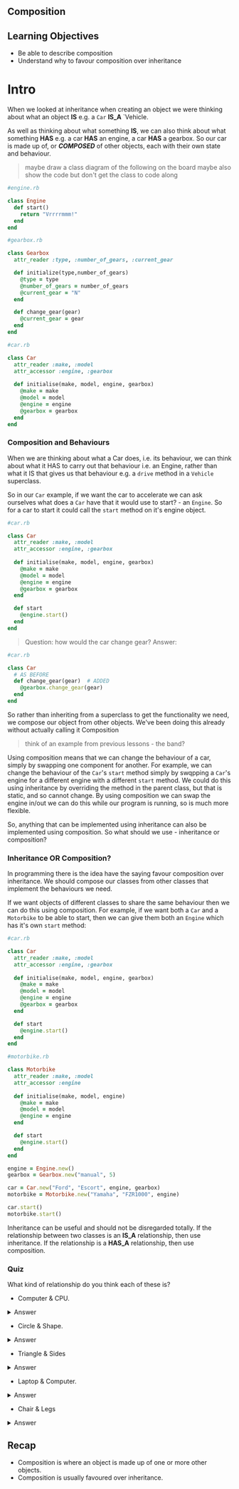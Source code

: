 ## Composition

## Learning Objectives

- Be able to describe composition
- Understand why to favour composition over inheritance

# Intro

When we looked at inheritance when creating an object we were thinking about what an object __IS__ e.g. a `Car` __IS_A__ `Vehicle. 

As well as thinking about what something __IS__, we can also think about what something __HAS__ e.g. a car __HAS__ an engine, a car __HAS__ a gearbox. So our car is made up of, or ***COMPOSED*** of other objects, each with their own state and behaviour.

> maybe draw a class diagram of the following on the board
> maybe also show the code but don't get the class to code along

```ruby
#engine.rb

class Engine
  def start()
    return "Vrrrrmmm!"
  end
end
```

```ruby
#gearbox.rb

class Gearbox
  attr_reader :type, :number_of_gears, :current_gear

  def initialize(type,number_of_gears)
    @type = type
    @number_of_gears = number_of_gears
    @current_gear = "N"
  end

  def change_gear(gear)
    @current_gear = gear
  end
end
```

```ruby
#car.rb

class Car
  attr_reader :make, :model
  attr_accessor :engine, :gearbox
  
  def initialise(make, model, engine, gearbox)
    @make = make
    @model = model
    @engine = engine
    @gearbox = gearbox
  end
end
```

### Composition and Behaviours

When we are thinking about what a Car does, i.e. its behaviour, we can think about what it HAS to carry out that behaviour i.e. an Engine, rather than what it IS that gives us that behaviour e.g. a `drive` method in a `Vehicle` superclass.

So in our `Car` example, if we want the car to accelerate we can ask ourselves what does a `Car` have that it would use to start? - an `Engine`. So for a car to start it could call the `start` method on it's engine object.

```ruby
#car.rb

class Car
  attr_reader :make, :model
  attr_accessor :engine, :gearbox
  
  def initialise(make, model, engine, gearbox)
    @make = make
    @model = model
    @engine = engine
    @gearbox = gearbox
  end

  def start
    @engine.start()
  end
end
```

> Question: how would the car change gear?
> Answer:

```ruby
#car.rb

class Car
  # AS BEFORE 
  def change_gear(gear)  # ADDED
    @gearbox.change_gear(gear)
  end
end
```

So rather than inheriting from a superclass to get the functionality we need, we compose our object from other objects. We've been doing this already without actually calling it Composition

> think of an example from previous lessons - the band?

Using composition means that we can change the behaviour of a car, simply by swapping one component for another. For example, we can change the behaviour of the `Car`'s `start` method simply by swqpping a `Car`'s engine for a different engine with a different `start` method. We could do this using inheritance by overriding the method in the parent class, but that is static, and so cannot change. By using composition we can swap the engine in/out we can do this while our program is running, so is much more flexible.

So, anything that can be implemented using inheritance can also be implemented using composition. So what should we use - inheritance or composition?

### Inheritance OR Composition?

In programming there is the idea have the saying favour composition over inheritance. We should compose our classes from other classes that implement the behaviours we need. 

If we want objects of different classes to share the same behaviour then we can do this using composition. For example, if we want both a `Car` and a `Motorbike` to be able to start, then we can give them both an `Engine` which has it's own `start` method:

```ruby
#car.rb

class Car
  attr_reader :make, :model
  attr_accessor :engine, :gearbox
  
  def initialise(make, model, engine, gearbox)
    @make = make
    @model = model
    @engine = engine
    @gearbox = gearbox
  end

  def start
    @engine.start()
  end
end
```

```ruby
#motorbike.rb

class Motorbike
  attr_reader :make, :model
  attr_accessor :engine
  
  def initialise(make, model, engine)
    @make = make
    @model = model
    @engine = engine
  end

  def start
    @engine.start()
  end
end
```

```ruby
engine = Engine.new()
gearbox = Gearbox.new("manual", 5)

car = Car.new("Ford", "Escort", engine, gearbox)
motorbike = Motorbike.new("Yamaha", "FZR1000", engine)

car.start()
motorbike.start()
```

Inheritance can be useful and should not be disregarded totally. If the relationship between two classes is an __IS_A__ relationship, then use inheritance. If the relationship is a __HAS_A__ relationship, then use composition.

### Quiz 

What kind of relationship do you think each of these is?

- Computer & CPU.
<details>
<summary>Answer</summary>
__HAS_A__
</details>

- Circle & Shape.
<details>
<summary>Answer</summary>
__IS_A__
</details>

- Triangle & Sides
<details>
<summary>Answer</summary>
__HAS_A__
</details>

- Laptop & Computer.
<details>
<summary>Answer</summary>
__IS_A__
</details>

- Chair & Legs
<details>
<summary>Answer</summary>
__HAS_A__
</details>

## Recap

- Composition is where an object is made up of one or more other objects.
- Composition is usually favoured over inheritance.